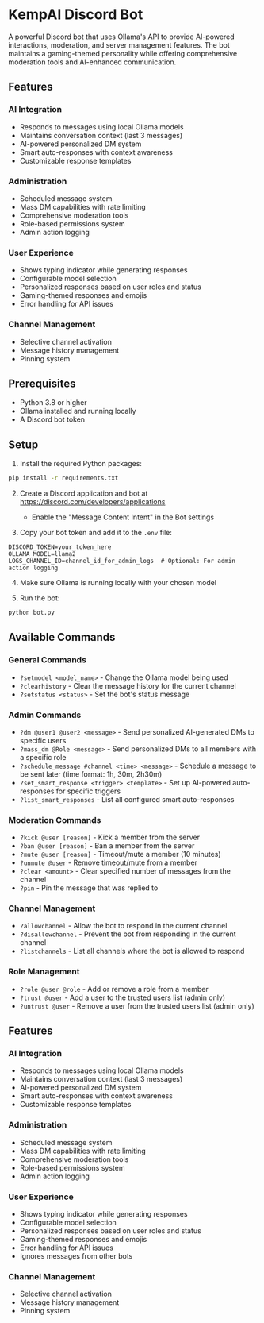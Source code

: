 # KempAI Discord Bot

A powerful Discord bot that uses Ollama's API to provide AI-powered interactions, moderation, and server management features. The bot maintains a gaming-themed personality while offering comprehensive moderation tools and AI-enhanced communication.

## Features

### AI Integration
- Responds to messages using local Ollama models
- Maintains conversation context (last 3 messages)
- AI-powered personalized DM system
- Smart auto-responses with context awareness
- Customizable response templates

### Administration
- Scheduled message system
- Mass DM capabilities with rate limiting
- Comprehensive moderation tools
- Role-based permissions system
- Admin action logging

### User Experience
- Shows typing indicator while generating responses
- Configurable model selection
- Personalized responses based on user roles and status
- Gaming-themed responses and emojis
- Error handling for API issues

### Channel Management
- Selective channel activation
- Message history management
- Pinning system

## Prerequisites

- Python 3.8 or higher
- Ollama installed and running locally
- A Discord bot token

## Setup

1. Install the required Python packages:
```bash
pip install -r requirements.txt
```

2. Create a Discord application and bot at https://discord.com/developers/applications
   - Enable the "Message Content Intent" in the Bot settings

3. Copy your bot token and add it to the `.env` file:
```env
DISCORD_TOKEN=your_token_here
OLLAMA_MODEL=llama2
LOGS_CHANNEL_ID=channel_id_for_admin_logs  # Optional: For admin action logging
```

4. Make sure Ollama is running locally with your chosen model

5. Run the bot:
```bash
python bot.py
```

## Available Commands

### General Commands
- `?setmodel <model_name>` - Change the Ollama model being used
- `?clearhistory` - Clear the message history for the current channel
- `?setstatus <status>` - Set the bot's status message

### Admin Commands
- `?dm @user1 @user2 <message>` - Send personalized AI-generated DMs to specific users
- `?mass_dm @Role <message>` - Send personalized DMs to all members with a specific role
- `?schedule_message #channel <time> <message>` - Schedule a message to be sent later (time format: 1h, 30m, 2h30m)
- `?set_smart_response <trigger> <template>` - Set up AI-powered auto-responses for specific triggers
- `?list_smart_responses` - List all configured smart auto-responses

### Moderation Commands
- `?kick @user [reason]` - Kick a member from the server
- `?ban @user [reason]` - Ban a member from the server
- `?mute @user [reason]` - Timeout/mute a member (10 minutes)
- `?unmute @user` - Remove timeout/mute from a member
- `?clear <amount>` - Clear specified number of messages from the channel
- `?pin` - Pin the message that was replied to

### Channel Management
- `?allowchannel` - Allow the bot to respond in the current channel
- `?disallowchannel` - Prevent the bot from responding in the current channel
- `?listchannels` - List all channels where the bot is allowed to respond

### Role Management
- `?role @user @role` - Add or remove a role from a member
- `?trust @user` - Add a user to the trusted users list (admin only)
- `?untrust @user` - Remove a user from the trusted users list (admin only)

## Features

### AI Integration
- Responds to messages using local Ollama models
- Maintains conversation context (last 3 messages)
- AI-powered personalized DM system
- Smart auto-responses with context awareness
- Customizable response templates

### Administration
- Scheduled message system
- Mass DM capabilities with rate limiting
- Comprehensive moderation tools
- Role-based permissions system
- Admin action logging

### User Experience
- Shows typing indicator while generating responses
- Configurable model selection
- Personalized responses based on user roles and status
- Gaming-themed responses and emojis
- Error handling for API issues
- Ignores messages from other bots

### Channel Management
- Selective channel activation
- Message history management
- Pinning system

